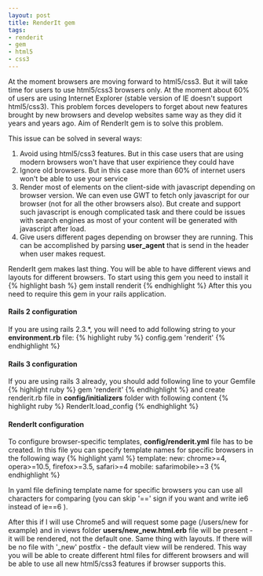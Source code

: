 ```yaml
---
layout: post
title: RenderIt gem
tags:
- renderit
- gem
- html5
- css3
---
```


At the moment browsers are moving forward to html5/css3. But it will take time for users to use html5/css3 browsers only. At the moment about 60% of users are using Internet Explorer (stable version of IE doesn't support html5/css3).
This problem forces developers to forget about new features brought by new browsers and develop websites same way as they did it years and years ago. Aim of RenderIt gem is to solve this problem.
<!-- Preview -->

This issue can be solved in several ways:
1. Avoid using html5/css3 features. But in this case users that are using modern browsers won't have that user expirience they could have
2. Ignore old browsers. But in this case more than 60% of internet users won't be able to use your service
3. Render most of elements on the client-side with javascript depending on browser version. We can even use GWT to fetch only javascript for our browser (not for all the other browsers also). But create and support such javascript is enough complicated task and there could be issues with search engines as most of your content will be generated with javascript after load.
4. Give users different pages depending on browser they are running. This can be accomplished by parsing **user_agent** that is send in the header when user makes request.

RenderIt gem makes last thing. You will be able to have different views and layouts for different browsers. To start using this gem you need to install it 
{% highlight bash %}
gem install renderit
{% endhighlight %}
After this you need to require this gem in your rails application. 
#### Rails 2 configuration
If you are using rails 2.3.\*, you will need to add following string to your **environment.rb** file:
{% highlight ruby %}
config.gem 'renderit'
{% endhighlight %}

#### Rails 3 configuration
If you are using rails 3 already, you should add following line to your Gemfile
{% highlight ruby %}
gem 'renderit'
{% endhighlight %}
and create renderit.rb file in **config/initializers** folder with following content
{% highlight ruby %}
RenderIt.load_config
{% endhighlight %}

#### RenderIt configuration

To configure browser-specific templates, **config/renderit.yml** file has to be created. In this file you can specify template names for specific browsers in the following way
{% highlight yaml %}
template:
        new: chrome>=4, opera>=10.5, firefox>=3.5, safari>=4
        mobile: safarimobile>=3
{% endhighlight %}

In yaml file defining template name for specific browsers you can use all characters for comparing (you can skip '==' sign if you want and write ie6 instead of ie==6 ). 

After this if I will use Chrome5 and will request some page (/users/new for example) and in views folder **users/new_new.html.erb** file will be present - it will be rendered, not the default one. Same thing with layouts. If there will be no file with '_new' postfix - the default view will be rendered. This way you will be able to create different html files for different browsers and will be able to use all new html5/css3 features if browser supports this. 
